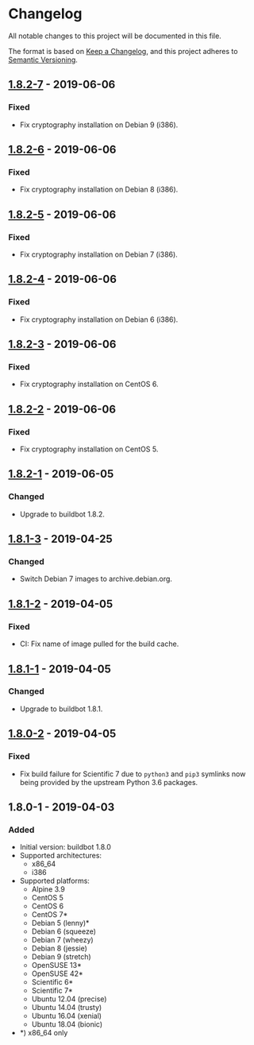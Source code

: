 # Changelog
All notable changes to this project will be documented in this file.

The format is based on [Keep a Changelog](https://keepachangelog.com/en/1.0.0/),
and this project adheres to [Semantic Versioning](https://semver.org/spec/v2.0.0.html).

## [1.8.2-7] - 2019-06-06
### Fixed
- Fix cryptography installation on Debian 9 (i386).

## [1.8.2-6] - 2019-06-06
### Fixed
- Fix cryptography installation on Debian 8 (i386).

## [1.8.2-5] - 2019-06-06
### Fixed
- Fix cryptography installation on Debian 7 (i386).

## [1.8.2-4] - 2019-06-06
### Fixed
- Fix cryptography installation on Debian 6 (i386).

## [1.8.2-3] - 2019-06-06
### Fixed
- Fix cryptography installation on CentOS 6.

## [1.8.2-2] - 2019-06-06
### Fixed
- Fix cryptography installation on CentOS 5.

## [1.8.2-1] - 2019-06-05
### Changed
- Upgrade to buildbot 1.8.2.

## [1.8.1-3] - 2019-04-25
### Changed
- Switch Debian 7 images to archive.debian.org.

## [1.8.1-2] - 2019-04-05
### Fixed
- CI: Fix name of image pulled for the build cache.

## [1.8.1-1] - 2019-04-05
### Changed
- Upgrade to buildbot 1.8.1.

## [1.8.0-2] - 2019-04-05
### Fixed
- Fix build failure for Scientific 7 due to `python3` and `pip3`
  symlinks now being provided by the upstream Python 3.6 packages.

## 1.8.0-1 - 2019-04-03
### Added
- Initial version: buildbot 1.8.0
- Supported architectures:
  - x86_64
  - i386
- Supported platforms:
  - Alpine 3.9
  - CentOS 5
  - CentOS 6
  - CentOS 7\*
  - Debian 5 (lenny)\*
  - Debian 6 (squeeze)
  - Debian 7 (wheezy)
  - Debian 8 (jessie)
  - Debian 9 (stretch)
  - OpenSUSE 13\*
  - OpenSUSE 42\*
  - Scientific 6\*
  - Scientific 7\*
  - Ubuntu 12.04 (precise)
  - Ubuntu 14.04 (trusty)
  - Ubuntu 16.04 (xenial)
  - Ubuntu 18.04 (bionic)
- \*) x86_64 only

[Unreleased]: https://github.com/cjolowicz/docker-buildbot-worker/compare/v1.8.2-7...HEAD
[1.8.2-7]: https://github.com/cjolowicz/docker-buildbot-worker/compare/v1.8.2-6...v1.8.2-7
[1.8.2-6]: https://github.com/cjolowicz/docker-buildbot-worker/compare/v1.8.2-5...v1.8.2-6
[1.8.2-5]: https://github.com/cjolowicz/docker-buildbot-worker/compare/v1.8.2-4...v1.8.2-5
[1.8.2-4]: https://github.com/cjolowicz/docker-buildbot-worker/compare/v1.8.2-3...v1.8.2-4
[1.8.2-3]: https://github.com/cjolowicz/docker-buildbot-worker/compare/v1.8.2-2...v1.8.2-3
[1.8.2-2]: https://github.com/cjolowicz/docker-buildbot-worker/compare/v1.8.2-1...v1.8.2-2
[1.8.2-1]: https://github.com/cjolowicz/docker-buildbot-worker/compare/v1.8.1-3...v1.8.2-1
[1.8.1-3]: https://github.com/cjolowicz/docker-buildbot-worker/compare/v1.8.1-2...v1.8.1-3
[1.8.1-2]: https://github.com/cjolowicz/docker-buildbot-worker/compare/v1.8.1-1...v1.8.1-2
[1.8.1-1]: https://github.com/cjolowicz/docker-buildbot-worker/compare/v1.8.0-2...v1.8.1-1
[1.8.0-2]: https://github.com/cjolowicz/docker-buildbot-worker/compare/v1.8.0-1...v1.8.0-2
